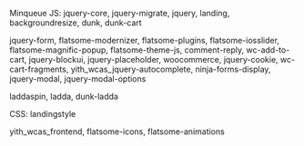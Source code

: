 Minqueue
JS:
jquery-core, jquery-migrate, jquery, landing, backgroundresize, dunk, dunk-cart

jquery-form, flatsome-modernizer, flatsome-plugins, flatsome-iosslider, flatsome-magnific-popup, flatsome-theme-js, comment-reply, wc-add-to-cart, jquery-blockui, jquery-placeholder, woocommerce, jquery-cookie, wc-cart-fragments, yith_wcas_jquery-autocomplete, ninja-forms-display, jquery-modal, jquery-modal-options

laddaspin, ladda, dunk-ladda

CSS:
landingstyle

yith_wcas_frontend, flatsome-icons, flatsome-animations